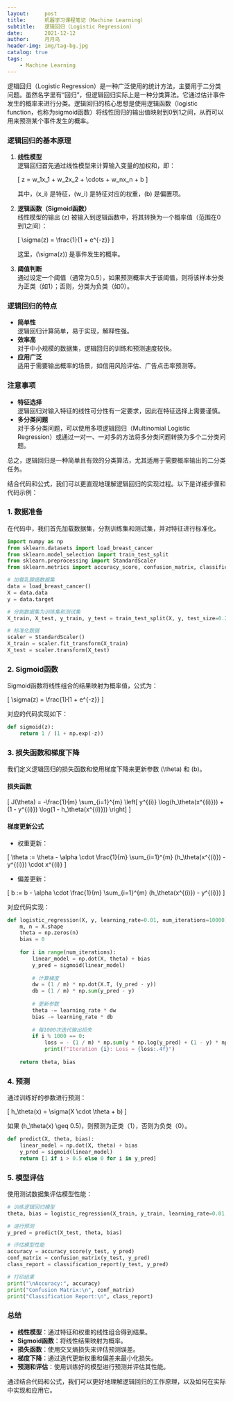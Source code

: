 ```yaml
---
layout:     post
title:      机器学习课程笔记（Machine Learning）
subtitle:   逻辑回归（Logistic Regression）
date:       2021-12-12
author:     月月鸟
header-img: img/tag-bg.jpg
catalog: true
tags:
    - Machine Learning
---
```


逻辑回归（Logistic Regression）是一种广泛使用的统计方法，主要用于二分类问题。虽然名字里有“回归”，但逻辑回归实际上是一种分类算法。它通过估计事件发生的概率来进行分类。逻辑回归的核心思想是使用逻辑函数（logistic function，也称为sigmoid函数）将线性回归的输出值映射到0到1之间，从而可以用来预测某个事件发生的概率。

### 逻辑回归的基本原理

1. **线性模型**  
   逻辑回归首先通过线性模型来计算输入变量的加权和，即：

   \[
   z = w_1x_1 + w_2x_2 + \cdots + w_nx_n + b
   \]

   其中，\(x_i\) 是特征，\(w_i\) 是特征对应的权重，\(b\) 是偏置项。

2. **逻辑函数（Sigmoid函数）**  
   线性模型的输出 \(z\) 被输入到逻辑函数中，将其转换为一个概率值（范围在0到1之间）：

   \[
   \sigma(z) = \frac{1}{1 + e^{-z}}
   \]

   这里，\(\sigma(z)\) 是事件发生的概率。

3. **阈值判断**  
   通过设定一个阈值（通常为0.5），如果预测概率大于该阈值，则将该样本分类为正类（如1）；否则，分类为负类（如0）。

### 逻辑回归的特点

- **简单性**  
  逻辑回归计算简单，易于实现，解释性强。
- **效率高**  
  对于中小规模的数据集，逻辑回归的训练和预测速度较快。
- **应用广泛**  
  适用于需要输出概率的场景，如信用风险评估、广告点击率预测等。

### 注意事项

- **特征选择**  
  逻辑回归对输入特征的线性可分性有一定要求，因此在特征选择上需要谨慎。
- **多分类问题**  
  对于多分类问题，可以使用多项逻辑回归（Multinomial Logistic Regression）或通过一对一、一对多的方法将多分类问题转换为多个二分类问题。

总之，逻辑回归是一种简单且有效的分类算法，尤其适用于需要概率输出的二分类任务。

结合代码和公式，我们可以更直观地理解逻辑回归的实现过程。以下是详细步骤和代码示例：

### 1. 数据准备

在代码中，我们首先加载数据集，分割训练集和测试集，并对特征进行标准化。

```python
import numpy as np
from sklearn.datasets import load_breast_cancer
from sklearn.model_selection import train_test_split
from sklearn.preprocessing import StandardScaler
from sklearn.metrics import accuracy_score, confusion_matrix, classification_report

# 加载乳腺癌数据集
data = load_breast_cancer()
X = data.data
y = data.target

# 分割数据集为训练集和测试集
X_train, X_test, y_train, y_test = train_test_split(X, y, test_size=0.2, random_state=42)

# 标准化数据
scaler = StandardScaler()
X_train = scaler.fit_transform(X_train)
X_test = scaler.transform(X_test)
```

### 2. Sigmoid函数

Sigmoid函数将线性组合的结果映射为概率值，公式为：

\[
\sigma(z) = \frac{1}{1 + e^{-z}}
\]

对应的代码实现如下：

```python
def sigmoid(z):
    return 1 / (1 + np.exp(-z))
```

### 3. 损失函数和梯度下降

我们定义逻辑回归的损失函数和使用梯度下降来更新参数 \(\theta\) 和 \(b\)。

#### 损失函数

\[
J(\theta) = -\frac{1}{m} \sum_{i=1}^{m} \left[ y^{(i)} \log(h_\theta(x^{(i)})) + (1 - y^{(i)}) \log(1 - h_\theta(x^{(i)})) \right]
\]

#### 梯度更新公式

- 权重更新：

\[
\theta := \theta - \alpha \cdot \frac{1}{m} \sum_{i=1}^{m} (h_\theta(x^{(i)}) - y^{(i)}) \cdot x^{(i)}
\]

- 偏差更新：

\[
b := b - \alpha \cdot \frac{1}{m} \sum_{i=1}^{m} (h_\theta(x^{(i)}) - y^{(i)})
\]

对应代码实现：

```python
def logistic_regression(X, y, learning_rate=0.01, num_iterations=10000):
    m, n = X.shape
    theta = np.zeros(n)
    bias = 0
    
    for i in range(num_iterations):
        linear_model = np.dot(X, theta) + bias
        y_pred = sigmoid(linear_model)
        
        # 计算梯度
        dw = (1 / m) * np.dot(X.T, (y_pred - y))
        db = (1 / m) * np.sum(y_pred - y)
        
        # 更新参数
        theta -= learning_rate * dw
        bias -= learning_rate * db
        
        # 每1000次迭代输出损失
        if i % 1000 == 0:
            loss = - (1 / m) * np.sum(y * np.log(y_pred) + (1 - y) * np.log(1 - y_pred))
            print(f"Iteration {i}: Loss = {loss:.4f}")
    
    return theta, bias
```

### 4. 预测

通过训练好的参数进行预测：

\[
h_\theta(x) = \sigma(X \cdot \theta + b)
\]

如果 \(h_\theta(x) \geq 0.5\)，则预测为正类（1），否则为负类（0）。

```python
def predict(X, theta, bias):
    linear_model = np.dot(X, theta) + bias
    y_pred = sigmoid(linear_model)
    return [1 if i > 0.5 else 0 for i in y_pred]
```

### 5. 模型评估

使用测试数据集评估模型性能：

```python
# 训练逻辑回归模型
theta, bias = logistic_regression(X_train, y_train, learning_rate=0.01, num_iterations=10000)

# 进行预测
y_pred = predict(X_test, theta, bias)

# 评估模型性能
accuracy = accuracy_score(y_test, y_pred)
conf_matrix = confusion_matrix(y_test, y_pred)
class_report = classification_report(y_test, y_pred)

# 打印结果
print("\nAccuracy:", accuracy)
print("Confusion Matrix:\n", conf_matrix)
print("Classification Report:\n", class_report)
```

### 总结

- **线性模型**：通过特征和权重的线性组合得到结果。
- **Sigmoid函数**：将线性结果映射为概率。
- **损失函数**：使用交叉熵损失来评估预测误差。
- **梯度下降**：通过迭代更新权重和偏差来最小化损失。
- **预测和评估**：使用训练好的模型进行预测并评估其性能。

通过结合代码和公式，我们可以更好地理解逻辑回归的工作原理，以及如何在实际中实现和应用它。

